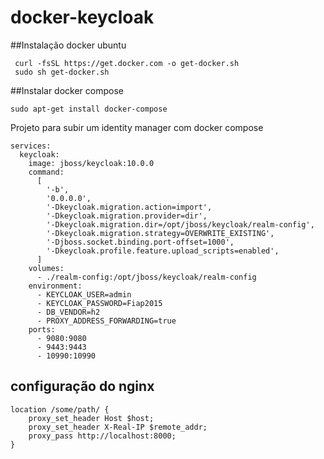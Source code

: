# docker-keycloak

##Instalação docker ubuntu

```
 curl -fsSL https://get.docker.com -o get-docker.sh
 sudo sh get-docker.sh   
```

##Instalar docker compose
```
sudo apt-get install docker-compose
```

Projeto para subir um identity manager com docker compose


```version: '2'
services:
  keycloak:
    image: jboss/keycloak:10.0.0
    command:
      [
        '-b',
        '0.0.0.0',
        '-Dkeycloak.migration.action=import',
        '-Dkeycloak.migration.provider=dir',
        '-Dkeycloak.migration.dir=/opt/jboss/keycloak/realm-config',
        '-Dkeycloak.migration.strategy=OVERWRITE_EXISTING',
        '-Djboss.socket.binding.port-offset=1000',
        '-Dkeycloak.profile.feature.upload_scripts=enabled',
      ]
    volumes:
      - ./realm-config:/opt/jboss/keycloak/realm-config
    environment:
      - KEYCLOAK_USER=admin
      - KEYCLOAK_PASSWORD=Fiap2015
      - DB_VENDOR=h2
      - PROXY_ADDRESS_FORWARDING=true
    ports:
      - 9080:9080
      - 9443:9443
      - 10990:10990
 ```

## configuração do nginx

```
location /some/path/ {
    proxy_set_header Host $host;
    proxy_set_header X-Real-IP $remote_addr;
    proxy_pass http://localhost:8000;
}
````
